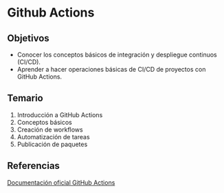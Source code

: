 # Github Actions

## Objetivos

- Conocer los conceptos básicos de integración y despliegue continuos (CI/CD).
- Aprender a hacer operaciones básicas de CI/CD de proyectos con GitHub Actions.

## Temario

1. Introducción a GitHub Actions
2. Conceptos básicos
3. Creación de workflows
4. Automatización de tareas
5. Publicación de paquetes

## Referencias

[Documentación oficial GitHub Actions](https://docs.github.com/es/actions)